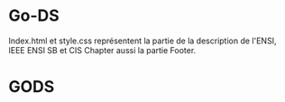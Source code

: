 # Go-DS
Index.html et style.css représentent la partie de la description de l'ENSI, IEEE ENSI SB et CIS Chapter aussi la partie Footer.
# GODS
